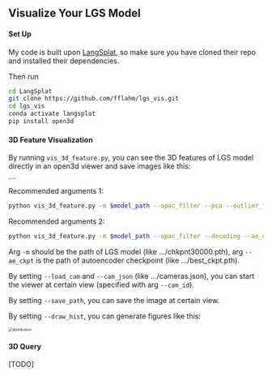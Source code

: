 ## Visualize Your LGS Model

#### Set Up

My code is built upon [LangSplat](https://github.com/minghanqin/LangSplat), so make sure you have cloned their repo and installed their dependencies.

Then run

```bash
cd LangSplat
git clone https://github.com/fflahm/lgs_vis.git
cd lgs_vis
conda activate langsplat
pip install open3d
```

#### 3D Feature Visualization

By running `vis_3d_feature.py`, you can see the 3D features of LGS model directly in an open3d viewer and save images like this:

<img src="D:\PossLab\repos\LangSplat\lgs_vis\demo\vis_3d.png" alt="vis_3d" style="zoom: 25%;" />

Recommended arguments 1:

```bash
python vis_3d_feature.py -m $model_path --opac_filter --pca --outlier_filter
```

Recommended arguments 2:

```bash
python vis_3d_feature.py -m $model_path --opac_filter --decoding --ae_ckpt $ae_path
```

Arg `-m` should be the path of LGS model (like .../chkpnt30000.pth), arg `--ae_ckpt` is the path of autoencoder checkpoint (like .../best_ckpt.pth).

By setting `--load_cam` and `--cam_json` (like .../cameras.json), you can start the viewer at certain view (specified with arg `--cam_id`).

By setting `--save_path`, you can save the image at certain view.

By setting `--draw_hist`, you can generate figures like this:

<img src="D:\PossLab\repos\LangSplat\lgs_vis\demo\distribution.png" alt="distribution" style="zoom: 50%;" />

#### 3D Query

[TODO]